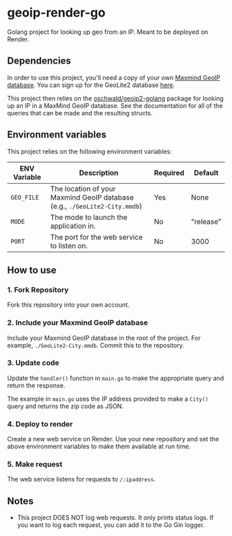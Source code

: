 # geoip-render-go
Golang project for looking up geo from an IP. Meant to be deployed on Render.

## Dependencies

In order to use this project, you'll need a copy of your own [Maxmind GeoIP database](https://www.maxmind.com/en/geoip2-services-and-databases). You can sign up for the GeoLite2 database [here](https://www.maxmind.com/en/geolite2/signup?lang=en).

This project then relies on the [oschwald/geoip2-golang](https://pkg.go.dev/github.com/oschwald/geoip2-golang) package for looking up an IP in a MaxMind GeoIP database. See the documentation for all of the queries that can be made and the resulting structs.

## Environment variables

This project relies on the following environment variables:

| ENV Variable | Description                                                                | Required | Default   |
|--------------|----------------------------------------------------------------------------|----------|-----------|
| `GEO_FILE`   | The location of your Maxmind GeoIP database (e.g., `./GeoLite2-City.mmdb`) | Yes      | None      |
| `MODE`       | The mode to launch the application in.                                     | No      | "release" |
| `PORT`       | The port for the web service to listen on.                                 | No      | 3000      |

## How to use

### 1. Fork Repository

Fork this repository into your own account.

### 2. Include your Maxmind GeoIP database

Include your Maxmind GeoIP database in the root of the project. For example, `./GeoLite2-City.mmdb`. Commit this to the repository.

### 3. Update code

Update the `handler()` function in `main.go` to make the appropriate query and return the response.

The example in `main.go` uses the IP address provided to make a `City()` query and returns the zip code as JSON.

### 4. Deploy to render

Create a new web service on Render. Use your new repository and set the above environment variables to make them available at run time.

### 5. Make request

The web service listens for requests to `/:ipaddress`.

## Notes

- This project DOES NOT log web requests. It only prints status logs. If you want to log each request, you can add it to the Go Gin logger.
